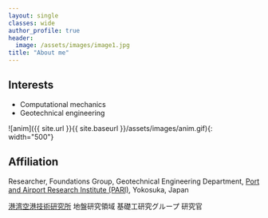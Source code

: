 ```yaml
---
layout: single
classes: wide
author_profile: true
header:
  image: /assets/images/image1.jpg
title: "About me"
---
```


## Interests

* Computational mechanics
* Geotechnical engineering

![anim]({{ site.url }}{{ site.baseurl }}/assets/images/anim.gif){: width="500"}

## Affiliation

Researcher, Foundations Group, Geotechnical Engineering Department, [Port and Airport Research Institute (PARI)](https://www.pari.go.jp/en/), Yokosuka, Japan

[港湾空港技術研究所](https://www.pari.go.jp) 地盤研究領域 基礎工研究グループ 研究官
